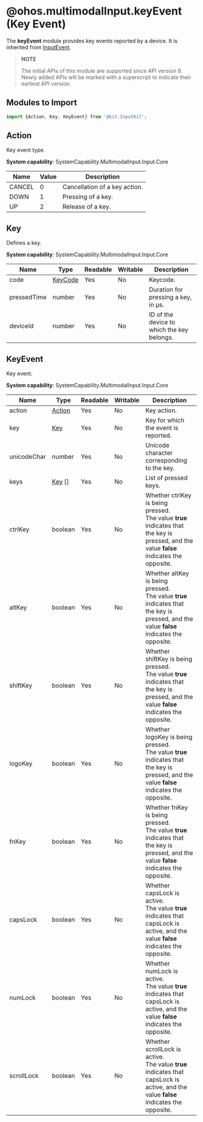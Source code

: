 # @ohos.multimodalInput.keyEvent (Key Event)

The **keyEvent** module provides key events reported by a device. It is inherited from [InputEvent](js-apis-inputevent.md).

>  **NOTE**
>
> The initial APIs of this module are supported since API version 9. Newly added APIs will be marked with a superscript to indicate their earliest API version.

## Modules to Import

```js
import {Action, Key, KeyEvent} from '@kit.InputKit';
```

## Action

Key event type.

**System capability**: SystemCapability.MultimodalInput.Input.Core

| Name  | Value | Description    |
| ------ | ------- | -------- |
| CANCEL | 0    | Cancellation of a key action.|
| DOWN   | 1    | Pressing of a key.|
| UP     | 2    | Release of a key.|

## Key

Defines a key.

**System capability**: SystemCapability.MultimodalInput.Input.Core

| Name       | Type| Readable| Writable| Description          |
| ----------- | -------- | ---- | ---- | -------------- |
| code        | [KeyCode](js-apis-keycode.md#keycode)  | Yes  | No  | Keycode.        |
| pressedTime | number   | Yes  | No  | Duration for pressing a key, in μs.|
| deviceId    | number   | Yes  | No  | ID of the device to which the key belongs.  |

## KeyEvent

Key event.

**System capability**: SystemCapability.MultimodalInput.Input.Core

| Name       | Type| Readable| Writable| Description                          |
| ----------- | -------- | ---- | ---- | ------------------------------ |
| action      | [Action](#action)   | Yes  | No  | Key action.                      |
| key         | [Key](#key)      | Yes  | No  | Key for which the event is reported.            |
| unicodeChar | number   | Yes  | No  | Unicode character corresponding to the key.         |
| keys        | [Key](#key) []    | Yes  | No  | List of pressed keys.    |
| ctrlKey     | boolean  | Yes  | No  | Whether ctrlKey is being pressed.<br>The value **true** indicates that the key is pressed, and the value **false** indicates the opposite.|
| altKey      | boolean  | Yes  | No  | Whether altKey is being pressed.<br>The value **true** indicates that the key is pressed, and the value **false** indicates the opposite.    |
| shiftKey    | boolean  | Yes  | No  | Whether shiftKey is being pressed.<br>The value **true** indicates that the key is pressed, and the value **false** indicates the opposite.  |
| logoKey     | boolean  | Yes  | No  | Whether logoKey is being pressed.<br>The value **true** indicates that the key is pressed, and the value **false** indicates the opposite.   |
| fnKey       | boolean  | Yes  | No  | Whether fnKey is being pressed.<br>The value **true** indicates that the key is pressed, and the value **false** indicates the opposite.     |
| capsLock    | boolean  | Yes  | No  | Whether capsLock is active.<br>The value **true** indicates that capsLock is active, and the value **false** indicates the opposite.  |
| numLock     | boolean  | Yes  | No  | Whether numLock is active.<br>The value **true** indicates that capsLock is active, and the value **false** indicates the opposite.   |
| scrollLock  | boolean  | Yes  | No  | Whether scrollLock is active.<br>The value **true** indicates that capsLock is active, and the value **false** indicates the opposite.|
